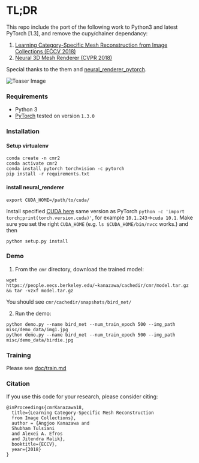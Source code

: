 # TL;DR

This repo include the port of the following work to Python3 and latest PyTorch [1.3], and remove the cupy/chainer dependancy:

1. [Learning Category-Specific Mesh Reconstruction from Image Collections (ECCV 2018)](https://github.com/akanazawa/cmr)
2. [Neural 3D Mesh Renderer (CVPR 2018)](https://github.com/hiroharu-kato/neural_renderer)

Special thanks to the them and [neural_renderer_pytorch](https://github.com/daniilidis-group/neural_renderer).

![Teaser Image](https://akanazawa.github.io/cmr/resources/images/teaser.png)

### Requirements
- Python 3
- [PyTorch](https://pytorch.org/) tested on version `1.3.0`

### Installation


#### Setup virtualenv
```
conda create -n cmr2
conda activate cmr2
conda install pytorch torchvision -c pytorch
pip install -r requirements.txt
```


#### install neural_renderer
```
export CUDA_HOME=/path/to/cuda/ 
```

Install specified [CUDA here](https://developer.nvidia.com/cuda-toolkit-archive) same version as PyTorch `python -c 'import torch;print(torch.version.cuda)'`, for example `10.1.243`->`cuda 10.1`. Make sure you set the right `CUDA_HOME` (e.g. `ls $CUDA_HOME/bin/nvcc` works.)
and then 
```
python setup.py install
```

 
### Demo
1. From the `cmr` directory, download the trained model:
```
wget https://people.eecs.berkeley.edu/~kanazawa/cachedir/cmr/model.tar.gz && tar -vzxf model.tar.gz
```
You should see `cmr/cachedir/snapshots/bird_net/`

2. Run the demo:
```
python demo.py --name bird_net --num_train_epoch 500 --img_path misc/demo_data/img1.jpg
python demo.py --name bird_net --num_train_epoch 500 --img_path misc/demo_data/birdie.jpg
```

### Training
Please see [doc/train.md](train.md)

### Citation
If you use this code for your research, please consider citing:
```
@inProceedings{cmrKanazawa18,
  title={Learning Category-Specific Mesh Reconstruction
  from Image Collections},
  author = {Angjoo Kanazawa and
  Shubham Tulsiani
  and Alexei A. Efros
  and Jitendra Malik},
  booktitle={ECCV},
  year={2018}
}

